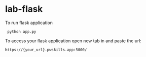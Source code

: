 # lab-flask

<!-- ![image](https://user-images.githubusercontent.com/115451707/196919992-edcfea8b-e3f6-4f35-9398-43be66b5622d.png) -->


To run flask application 

```
 python app.py

```


To access your flask application open new tab in and paste the url:
```
https://{your_url}.pwskills.app:5000/
```
